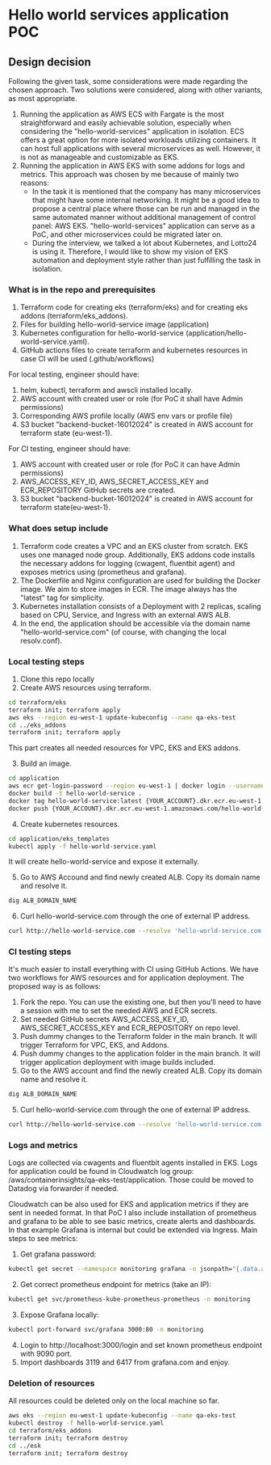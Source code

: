 # Hello world services application POC

## Design decision

Following the given task, some considerations were made regarding the chosen approach. Two solutions were considered, along with other variants, as most appropriate. 
1. Running the application as AWS ECS with Fargate is the most straightforward and easily achievable solution, especially when considering the "hello-world-services" application in isolation. ECS offers a great option for more isolated workloads utilizing containers. It can host full applications with several microservices as well. However, it is not as manageable and customizable as EKS.
2. Running the application in AWS EKS with some addons for logs and metrics. This approach was chosen by me because of mainly two reasons:
	- In the task it is mentioned that the company has many microservices that might have some internal networking. It might be a good idea to propose a central place where those can be run and managed in the same automated manner without additional management of control panel: AWS EKS. "hello-world-services" application can serve as a PoC, and other microservices could be migrated later on.
	- During the interview, we talked a lot about Kubernetes, and Lotto24 is using it. Therefore, I would like to show my vision of EKS automation and deployment style rather than just fulfilling the task in isolation.

### What is in the repo and prerequisites

1. Terraform code for creating eks (terraform/eks) and for creating eks addons (terraform/eks_addons).
2. Files for building hello-world-service image (application)
3. Kubernetes configuration for hello-world-service (application/hello-world-service.yaml).
4. GitHub actions files to create terraform and kubernetes resources in case CI will be used (.github/workflows)

For local testing, engineer should have:
1. helm, kubectl, terraform and awscli installed locally.
2. AWS account with created user or role (for PoC it shall have Admin permissions)
3. Corresponding AWS profile locally (AWS env vars or profile file)
4. S3 bucket "backend-bucket-16012024" is created in AWS account for terraform state (eu-west-1).

For CI testing, engineer should have:
1. AWS account with created user or role (for PoC it can have Admin permissions)
2. AWS_ACCESS_KEY_ID, AWS_SECRET_ACCESS_KEY and ECR_REPOSITORY GitHub secrets are created.
3. S3 bucket "backend-bucket-16012024" is created in AWS account for terraform state(eu-west-1).

### What does setup include

1. Terraform code creates a VPC and an EKS cluster from scratch. EKS uses one managed node group. Additionally, EKS addons code installs the necessary addons for logging (cwagent, fluentbit agent) and exposes metrics using (prometheus and grafana).
2. The Dockerfile and Nginx configuration are used for building the Docker image. We aim to store images in ECR. The image always has the "latest" tag for simplicity.
3. Kubernetes installation consists of a Deployment with 2 replicas, scaling based on CPU, Service, and Ingress with an external AWS ALB.
4. In the end, the application should be accessible via the domain name "hello-world-service.com" (of course, with changing the local resolv.conf).


### Local testing steps
1. Clone this repo locally
2. Create AWS resources using terraform. 

```bash
cd terraform/eks
terraform init; terraform apply
aws eks --region eu-west-1 update-kubeconfig --name qa-eks-test
cd ../eks_addons
terraform init; terraform apply
```

This part creates all needed resources for VPC, EKS and EKS addons.

3. Build an image.

```bash
cd application
aws ecr get-login-password --region eu-west-1 | docker login --username AWS --password-stdin {YOUR_ACCOUNT}.dkr.ecr.eu-west-1.amazonaws.com
docker build -t hello-world-service .
docker tag hello-world-service:latest {YOUR_ACCOUNT}.dkr.ecr.eu-west-1.amazonaws.com/hello-world-service:latest
docker push {YOUR_ACCOUNT}.dkr.ecr.eu-west-1.amazonaws.com/hello-world-service:latest
```

4. Create kubernetes resources.

```bash
cd application/eks_templates
kubectl apply -f hello-world-service.yaml
```

It will create hello-world-service and expose it externally.

5. Go to AWS Accound and find newly created ALB. Copy its domain name and resolve it.

```bash
dig ALB_DOMAIN_NAME
```

6. Curl hello-world-service.com through the one of external IP address.

```bash
curl http://hello-world-service.com --resolve 'hello-world-service.com:80:EXTERNAL_IP'
```

### CI testing steps

It's much easier to install everything with CI using GitHub Actions. We have two workflows for AWS resources and for application deployment. The proposed way is as follows:
1. Fork the repo. You can use the existing one, but then you'll need to have a session with me to set the needed AWS and ECR secrets.
3. Set needed GitHub secrets AWS_ACCESS_KEY_ID, AWS_SECRET_ACCESS_KEY and ECR_REPOSITORY on repo level.
2. Push dummy changes to the Terraform folder in the main branch. It will trigger Terraform for VPC, EKS, and Addons.
3. Push dummy changes to the application folder in the main branch. It will trigger application deployment with image builds included.
4. Go to the AWS account and find the newly created ALB. Copy its domain name and resolve it.

```bash
dig ALB_DOMAIN_NAME
```

5. Curl hello-world-service.com through the one of external IP address.

```bash
curl http://hello-world-service.com --resolve 'hello-world-service.com:80:EXTERNAL_IP'
```

### Logs and metrics
Logs are collected via cwagents and fluentbit agents installed in EKS. Logs for application could be found in Cloudwatch log group: /aws/containerinsights/qa-eks-test/application. Those could be moved to Datadog via forwarder if needed. 

Cloudwatch can be also used for EKS and application metrics if they are sent in needed format. In that PoC I also include installation of prometheus and grafana to be able to see basic metrics, create alerts and dashboards. In that example Grafana is internal but could be extended via Ingress. Main steps to see metrics:

1. Get grafana password: 
```bash
kubectl get secret --namespace monitoring grafana -o jsonpath="{.data.admin-password}" | base64 --decode ; echo
```
2. Get correct prometheus endpoint for metrics (take an IP):
```bash
kubectl get svc/prometheus-kube-prometheus-prometheus -n monitoring
```
3. Expose Grafana locally:
```bash
kubectl port-forward svc/grafana 3000:80 -n monitoring
```
4. Login to http://localhost:3000/login and set known prometheus endpoint with 9090 port.
5. Import dashboards 3119 and 6417 from grafana.com and enjoy.

### Deletion of resources
All resources could be deleted only on the local machine so far.

```bash
aws eks --region eu-west-1 update-kubeconfig --name qa-eks-test
kubectl destroy -f hello-world-service.yaml
cd terraform/eks_addons
terraform init; terraform destroy
cd ../esk
terraform init; terraform destroy
```
